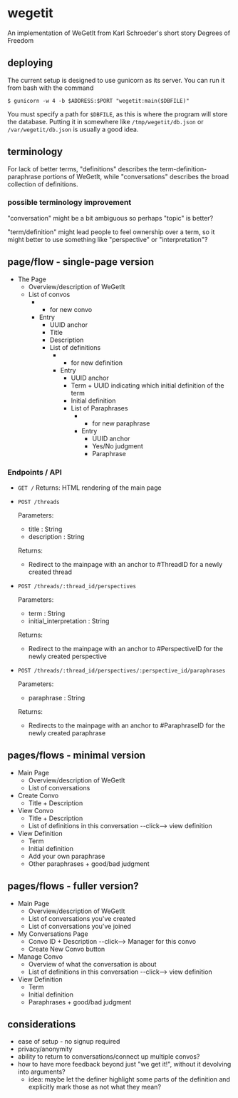 # wegetit

An implementation of WeGetIt from Karl Schroeder's short story Degrees of Freedom

## deploying

The current setup is designed to use gunicorn as its server. You can run it from
bash with the command

```
$ gunicorn -w 4 -b $ADDRESS:$PORT "wegetit:main($DBFILE)"
```

You must specify a path for `$DBFILE`, as this is where the program will store
the database. Putting it in somewhere like `/tmp/wegetit/db.json` or
`/var/wegetit/db.json` is usually a good idea.

## terminology

For lack of better terms, "definitions" describes the term-definition-paraphrase portions of WeGetIt, while "conversations" describes the broad collection of definitions.

### possible terminology improvement

"conversation" might be a bit ambiguous so perhaps "topic" is better?

"term/definition" might lead people to feel ownership over a term, so it might
better to use something like "perspective" or "interpretation"?

## page/flow - single-page version

- The Page
  - Overview/description of WeGetIt
  - List of convos
    - - for new convo
    - Entry
      - UUID anchor
      - Title
      - Description
      - List of definitions
        - - for new definition
        - Entry
          - UUID anchor
          - Term + UUID indicating which initial definition of the term
          - Initial definition
          - List of Paraphrases
            - - for new paraphrase
            - Entry
              - UUID anchor
              - Yes/No judgment
              - Paraphrase

### Endpoints / API

- `GET /`
  Returns:
  HTML rendering of the main page

- `POST /threads`

  Parameters:

  - title : String
  - description : String

  Returns:

  - Redirect to the mainpage with an anchor to #ThreadID for a newly
    created thread

- `POST /threads/:thread_id/perspectives`

  Parameters:

  - term : String
  - initial_interpretation : String

  Returns:

  - Redirect to the mainpage with an anchor to #PerspectiveID for the newly
    created perspective

- `POST /threads/:thread_id/perspectives/:perspective_id/paraphrases`

  Parameters:

  - paraphrase : String

  Returns:

  - Redirects to the mainpage with an anchor to #ParaphraseID for the newly
    created paraphrase

## pages/flows - minimal version

- Main Page
  - Overview/description of WeGetIt
  - List of conversations
- Create Convo
  - Title + Description
- View Convo
  - Title + Description
  - List of definitions in this conversation --click--> view definition
- View Definition
  - Term
  - Initial definition
  - Add your own paraphrase
  - Other paraphrases + good/bad judgment

## pages/flows - fuller version?

- Main Page
  - Overview/description of WeGetIt
  - List of conversations you've created
  - List of conversations you've joined
- My Conversations Page
  - Convo ID + Description --click--> Manager for this convo
  - Create New Convo button
- Manage Convo
  - Overview of what the conversation is about
  - List of definitions in this conversation --click--> view definition
- View Definition
  - Term
  - Initial definition
  - Paraphrases + good/bad judgment

## considerations

- ease of setup - no signup required
- privacy/anonymity
- ability to return to conversations/connect up multiple convos?
- how to have more feedback beyond just "we get it!", without it devolving into arguments?
  - idea: maybe let the definer highlight some parts of the definition and explicitly mark those as not what they mean?
